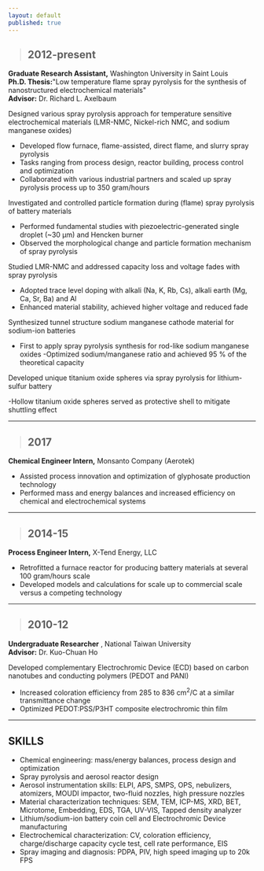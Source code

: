 ```yaml
---
layout: default
published: true
---
```


>## 2012-present
**Graduate Research Assistant,** Washington University in Saint Louis              
**Ph.D. Thesis:**&quot;Low temperature flame spray pyrolysis for the synthesis of nanostructured electrochemical materials&quot;  
**Advisor:** Dr. Richard L. Axelbaum

Designed various spray pyrolysis approach for temperature sensitive electrochemical materials (LMR-NMC, Nickel-rich NMC, and sodium manganese oxides)

- Developed flow furnace, flame-assisted, direct flame, and slurry spray pyrolysis
- Tasks ranging from process design, reactor building, process control and optimization
- Collaborated with various industrial partners and scaled up spray pyrolysis process up to 350 gram/hours

Investigated and controlled particle formation during (flame) spray pyrolysis of battery materials

- Performed fundamental studies with piezoelectric-generated single droplet (~30 µm) and Hencken burner
- Observed the morphological change and particle formation mechanism of spray pyrolysis

Studied LMR-NMC and addressed capacity loss and voltage fades with spray pyrolysis

- Adopted trace level doping with alkali (Na, K, Rb, Cs), alkali earth (Mg, Ca, Sr, Ba) and Al
- Enhanced material stability, achieved higher voltage and reduced fade

Synthesized tunnel structure sodium manganese cathode material for sodium-ion batteries

- First to apply spray pyrolysis synthesis for rod-like sodium manganese oxides
-Optimized sodium/manganese ratio and achieved 95 % of the theoretical capacity

Developed unique titanium oxide spheres via spray pyrolysis for lithium-sulfur battery

-Hollow titanium oxide spheres served as protective shell to mitigate shuttling effect

---
>## 2017
**Chemical Engineer Intern,** Monsanto Company (Aerotek)                       

- Assisted process innovation and optimization of glyphosate production technology
- Performed mass and energy balances and increased efficiency on chemical and electrochemical systems

---
>## 2014-15
**Process Engineer Intern,** X-Tend Energy, LLC                                       

- Retrofitted a furnace reactor for producing battery materials at several 100 gram/hours scale
- Developed models and calculations for scale up to commercial scale versus a competing technology

---
>## 2010-12
**Undergraduate Researcher** , National Taiwan University                             
**Advisor:** Dr. Kuo-Chuan Ho

Developed complementary Electrochromic Device (ECD) based on carbon nanotubes and conducting polymers (PEDOT and PANI)

- Increased coloration efficiency from 285 to 836 cm<sup>2</sup>/C at a similar transmittance change
- Optimized PEDOT:PSS/P3HT composite electrochromic thin film

---

## **SKILLS**

- Chemical engineering: mass/energy balances, process design and optimization
- Spray pyrolysis and aerosol reactor design
- Aerosol instrumentation skills: ELPI, APS, SMPS, OPS, nebulizers, atomizers, MOUDI impactor, two-fluid nozzles, high pressure nozzles
- Material characterization techniques: SEM, TEM, ICP-MS, XRD, BET, Microtome, Embedding, EDS, TGA, UV-VIS, Tapped density analyzer
- Lithium/sodium-ion battery coin cell and Electrochromic Device manufacturing
- Electrochemical characterization: CV, coloration efficiency, charge/discharge capacity cycle test, cell rate performance, EIS
- Spray imaging and diagnosis: PDPA, PIV, high speed imaging up to 20k FPS
